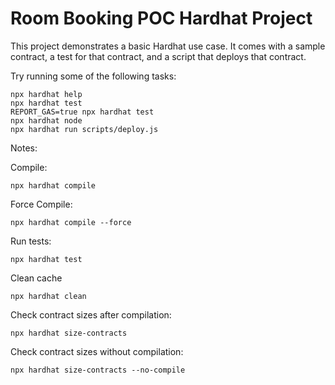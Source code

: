 # Room Booking POC Hardhat Project

This project demonstrates a basic Hardhat use case. It comes with a sample contract, a test for that contract, and a script that deploys that contract.

Try running some of the following tasks:

```shell
npx hardhat help
npx hardhat test
REPORT_GAS=true npx hardhat test
npx hardhat node
npx hardhat run scripts/deploy.js
```


Notes:

Compile:
```
npx hardhat compile
```

Force Compile:
```
npx hardhat compile --force
```

Run tests:
```
npx hardhat test
```

Clean cache
```
npx hardhat clean
```

Check contract sizes after compilation:
```
npx hardhat size-contracts
```

Check contract sizes without compilation:
```
npx hardhat size-contracts --no-compile
```
